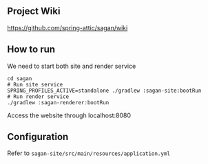 ## Project Wiki

https://github.com/spring-attic/sagan/wiki

## How to run

We need to start both site and render service

    cd sagan
    # Run site service
    SPRING_PROFILES_ACTIVE=standalone ./gradlew :sagan-site:bootRun
    # Run render service
    ./gradlew :sagan-renderer:bootRun

Access the website through localhost:8080

## Configuration

Refer to `sagan-site/src/main/resources/application.yml`
